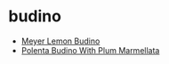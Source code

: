 # budino

 * [Meyer Lemon Budino](index/m/meyer-lemon-budino-235859.json)
 * [Polenta Budino With Plum Marmellata](index/p/polenta-budino-with-plum-marmellata.json)
